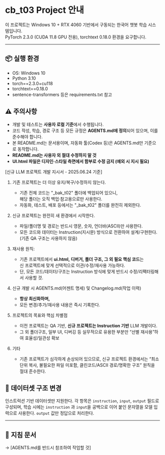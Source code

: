 
# cb_t03 Project 안내

이 프로젝트는 Windows 10 + RTX 4060 기반에서 구동되는 한국어 챗봇 학습 시스템입니다.  
PyTorch 2.3.0 (CUDA 11.8 GPU 전용), torchtext 0.18.0 환경을 요구합니다.

---

## 📦 실행 환경

- OS: Windows 10
- Python 3.10
- torch==2.3.0+cu118
- torchtext==0.18.0
- sentence-transformers 등은 requirements.txt 참고

## ⚠️ 주의사항

- 개발 및 테스트는 **사용자 로컬 기준**에서 수행됩니다.
- 코드 작성, 학습, 경로 구조 등 모든 규정은 **AGENTS.md에 정의**되어 있으며, 이를 준수해야 합니다.
- 본 README.md는 문서용이며, 자동화 툴(Codex 등)은 AGENTS.md만 기준으로 동작합니다.
- **README.md는 사용자 외 절대 수정하지 말 것**
- **UI.html 파일은 디자인·스타일 측면에서 함부로 수정 금지 (예외 시 지시 필요)**

[신규 LLM 프로젝트 개발 지시서 - 2025.06.24 기준]

1. 기존 프로젝트는 더 이상 유지/복구/수정하지 않는다.  
   - 기존 전체 코드는 "_bak_t02" 폴더에 백업되어 있으니,  
     해당 폴더는 오직 백업·참고용으로만 사용한다.  
   - 자동화, 테스트, 배포 등에서는 "_bak_t02" 폴더를 완전히 제외한다.

2. 신규 프로젝트는 완전히 새 환경에서 시작한다.  
   - 파일/폴더명 및 경로는 반드시 영문, 숫자, 언더바(ASCII)만 사용한다.
   - 모든 코드와 데이터는 Instruction(지시문) 방식으로 전환하여 설계/구현한다.  
     (기존 QA 구조는 사용하지 않음)

3. 재사용 원칙:  
   - 기존 프로젝트에서 **ui.html, 디버거, 폴더 구조, 그 외 필요 핵심 코드**는  
     신 프로젝트에 맞게 선택적으로 이관/수정/재사용 가능하다.
   - 단, 모든 코드/데이터/구조는 Instruction 방식에 맞게 반드시 수정/리팩터링해서 사용할 것.

4. 신규 개발 시 AGENTS.md(어젠트 명세) 및 Changelog.md(작업 이력)  
   - **항상 최신화하며,**  
   - 모든 변경/추가/재사용 내용은 즉시 기록한다.

5. 프로젝트의 목표와 핵심 차별점  
   - 이전 프로젝트는 QA 기반, **신규 프로젝트는 Instruction 기반** LLM 개발이다.  
   - 그 외 폴더구조, 일부 UI, 디버깅 등 실무적으로 유용한 부분만 “선별 재사용”하여 효율성/일관성 확보

6. 기타
   - 기존 프로젝트가 심각하게 손상되어 있으므로, 신규 프로젝트 환경에서는
     “최소 단위 복사, 불필요한 파일 미포함, 클린코드/ASCII 경로/명확한 구조” 원칙을 절대 준수한다.

## 📂 데이터셋 구조 변경

인스트럭션 기반 데이터셋만 지원한다. 각 항목은 `instruction`, `input`, `output` 필드로 구성되며,
학습 시에는 `instruction` 과 `input`을 공백으로 이어 붙인 문자열을 모델 입력으로 사용한다.
`output` 값만 정답으로 처리한다.

---

## 📑 지침 문서

→ [AGENTS.md를 반드시 참조하여 작업할 것]

